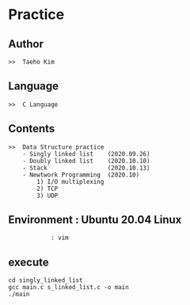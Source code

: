# Practice

## Author
	>>	Taeho Kim
## Language
	>>	C Language
## Contents
	>>	Data Structure practice
		- Singly linked list	(2020.09.26)
		- Doubly linked list	(2020.10.10)
		- Stack					(2020.10.13)
		- Newtwork Programming	(2020.10)
			1) I/O multiplexing
			2) TCP
			3) UDP

## Environment	: Ubuntu 20.04 Linux
				: vim
## execute
	cd singly_linked_list
	gcc main.c s_linked_list.c -o main
	./main
